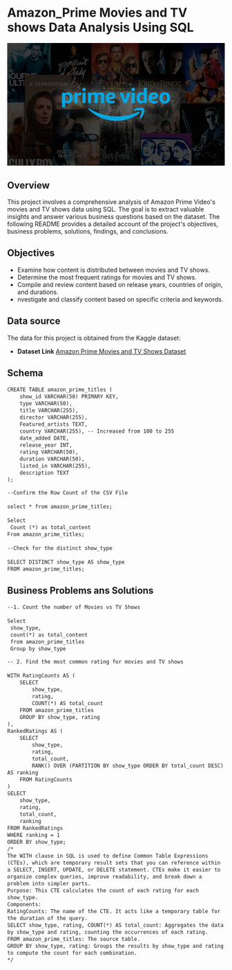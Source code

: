 # Amazon_Prime Movies and TV shows Data Analysis Using SQL
![Prime Logo](https://github.com/MyDataAnaAnalysis/prime_sql_project/blob/main/prime_img)

## Overview
This project involves a comprehensive analysis of Amazon Prime Video's movies and TV shows data using SQL. The goal is to extract valuable insights and answer various business questions based on the dataset. The following README provides a detailed account of the project's objectives, business problems, solutions, findings, and conclusions.

## Objectives
 - Examine how content is distributed between movies and TV shows.
 -  Determine the most frequent ratings for movies and TV shows.
 -  Compile and review content based on release years, countries of origin, and durations.
 -   nvestigate and classify content based on specific criteria and keywords.

## Data source
The data for this project is obtained from the Kaggle dataset:

- **Dataset Link** [Amazon Prime Movies and TV Shows Dataset](https://www.kaggle.com/datasets/shivamb/amazon-prime-movies-and-tv-shows)

## Schema
```
CREATE TABLE amazon_prime_titles (
    show_id VARCHAR(50) PRIMARY KEY,
    type VARCHAR(50),
    title VARCHAR(255),
    director VARCHAR(255),
    Featured_artists TEXT,
    country VARCHAR(255), -- Increased from 100 to 255
    date_added DATE,
    release_year INT,
    rating VARCHAR(50),
    duration VARCHAR(50),
    listed_in VARCHAR(255),
    description TEXT
);
```
```
--Confirm the Row Count of the CSV File

select * from amazon_prime_titles;

Select 
 Count (*) as total_content
From amazon_prime_titles;

--Check for the distinct show_type

SELECT DISTINCT show_type AS show_type
FROM amazon_prime_titles;
```

## Business Problems ans Solutions

```
--1. Count the number of Movies vs TV Shows

Select 
 show_type,
 count(*) as total_content
 from amazon_prime_titles
 Group by show_type
```
```
-- 2. Find the most common rating for movies and TV shows

WITH RatingCounts AS (
    SELECT 
        show_type, 
        rating,
        COUNT(*) AS total_count
    FROM amazon_prime_titles
    GROUP BY show_type, rating
),
RankedRatings AS (
    SELECT 
        show_type,
        rating,
        total_count,
        RANK() OVER (PARTITION BY show_type ORDER BY total_count DESC) AS ranking
    FROM RatingCounts
)
SELECT 
    show_type, 
    rating,
    total_count,
    ranking
FROM RankedRatings
WHERE ranking = 1
ORDER BY show_type;
/*
The WITH clause in SQL is used to define Common Table Expressions (CTEs), which are temporary result sets that you can reference within a SELECT, INSERT, UPDATE, or DELETE statement. CTEs make it easier to organize complex queries, improve readability, and break down a problem into simpler parts.
Purpose: This CTE calculates the count of each rating for each show_type.
Components:
RatingCounts: The name of the CTE. It acts like a temporary table for the duration of the query.
SELECT show_type, rating, COUNT(*) AS total_count: Aggregates the data by show_type and rating, counting the occurrences of each rating.
FROM amazon_prime_titles: The source table.
GROUP BY show_type, rating: Groups the results by show_type and rating to compute the count for each combination.
*/
```




